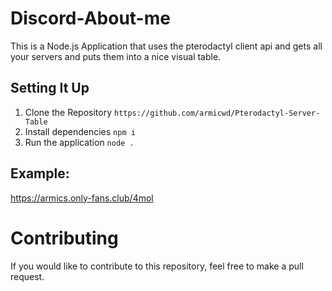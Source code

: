 # Discord-About-me

This is a Node.js Application that uses the pterodactyl client api and gets all your servers and puts them into a nice visual table.

## Setting It Up
1. Clone the Repository `https://github.com/armicwd/Pterodactyl-Server-Table`
2. Install dependencies `npm i`
3. Run the application `node .`

## Example: 
https://armics.only-fans.club/4mol

# Contributing
If you would like to contribute to this repository, feel free to make a pull request.
